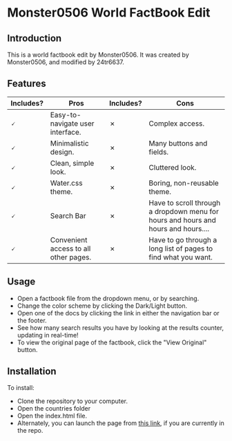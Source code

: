 # Monster0506 World FactBook Edit
## Introduction
This is a world factbook edit by Monster0506.
It was created by Monster0506, and modified by 24tr6637.
## Features
| Includes? 	    | Pros 	|  	          Includes?          | Cons 	|
|---	|---	|---	                    |---	|
|🗸 	 | Easy-to-navigate user interface.  |✗ 	| Complex access. 	|
|🗸 	 | Minimalistic design. 	         |✗ 	| Many buttons and fields. 	|
|🗸 	 | Clean, simple look. 	             |✗ 	| Cluttered look. 	|
|🗸 	 | Water.css theme.                	 |✗ 	| Boring, non-reusable theme. 	|
|🗸 	 | Search Bar 	                     |✗ 	| Have to scroll through a dropdown  menu for hours and hours and hours and hours.... 	|
|🗸      | Convenient access to all other pages. |✗ | Have to go through a long list of pages to find what you want. 	|
## Usage
- Open a factbook file from the dropdown menu, or by searching.
- Change the color scheme by clicking the Dark/Light button.
- Open one of the docs by clicking the link in either the navigation bar or the footer.
- See how many search results you have by looking at the results counter, updating in real-time!
- To view the original page of the factbook, click the "View Original" button.
## Installation
To install:
- Clone the repository to your computer.
- Open the countries folder
- Open the index.html file.
- Alternately, you can launch the page from [this link](countries/index.html), if you are currently in the repo. 